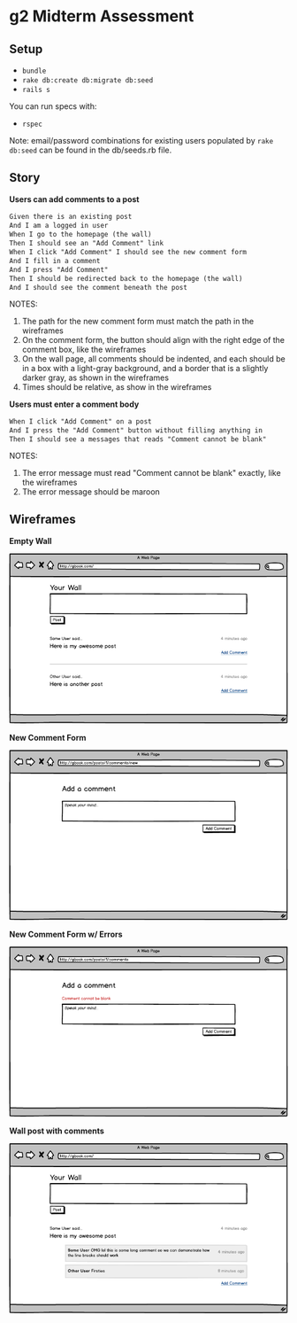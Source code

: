 # g2 Midterm Assessment

## Setup

* `bundle`
* `rake db:create db:migrate db:seed`
* `rails s`

You can run specs with:

* `rspec`

Note: email/password combinations for existing users populated by `rake db:seed`
can be found in the db/seeds.rb file.

## Story

**Users can add comments to a post**
    
    Given there is an existing post
    And I am a logged in user
    When I go to the homepage (the wall)
    Then I should see an "Add Comment" link
    When I click "Add Comment" I should see the new comment form
    And I fill in a comment
    And I press "Add Comment"
    Then I should be redirected back to the homepage (the wall)
    And I should see the comment beneath the post

NOTES:

1. The path for the new comment form must match the path in the wireframes
1. On the comment form, the button should align with the right edge of the comment box, like the wireframes
1. On the wall page, all comments should be indented, and each should be in a box with a light-gray background, and a border that is a slightly darker gray, as shown in the wireframes
1. Times should be relative, as show in the wireframes

**Users must enter a comment body**

    When I click "Add Comment" on a post
    And I press the "Add Comment" button without filling anything in
    Then I should see a messages that reads "Comment cannot be blank"

NOTES: 

1. The error message must read "Comment cannot be blank" exactly, like the wireframes
1. The error message should be maroon


## Wireframes

**Empty Wall**

<img src="project/01-empty-wall.png" />

**New Comment Form**

<img src="project/02-new-comment.png" />

**New Comment Form w/ Errors**

<img src="project/03-new-comment-with-errors.png" />

**Wall post with comments**

<img src="project/04-post-with-comments.png" />
